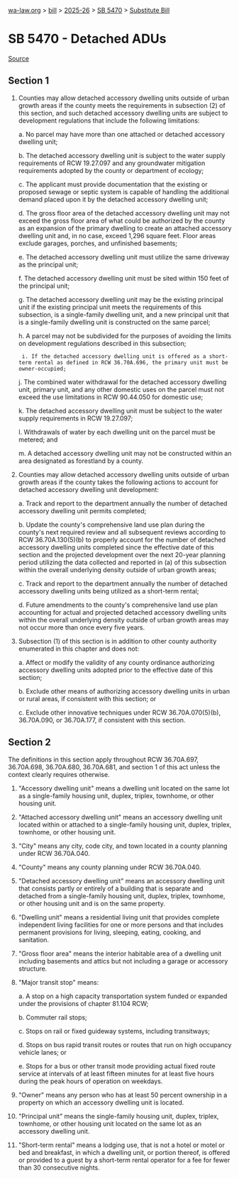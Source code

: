 [wa-law.org](/) > [bill](/bill/) > [2025-26](/bill/2025-26/) > [SB 5470](/bill/2025-26/sb/5470/) > [Substitute Bill](/bill/2025-26/sb/5470/S/)

# SB 5470 - Detached ADUs

[Source](http://lawfilesext.leg.wa.gov/biennium/2025-26/Pdf/Bills/Senate%20Bills/5470-S.pdf)

## Section 1
1. Counties may allow detached accessory dwelling units outside of urban growth areas if the county meets the requirements in subsection (2) of this section, and such detached accessory dwelling units are subject to development regulations that include the following limitations:

    a. No parcel may have more than one attached or detached accessory dwelling unit;

    b. The detached accessory dwelling unit is subject to the water supply requirements of RCW 19.27.097 and any groundwater mitigation requirements adopted by the county or department of ecology;

    c. The applicant must provide documentation that the existing or proposed sewage or septic system is capable of handling the additional demand placed upon it by the detached accessory dwelling unit;

    d. The gross floor area of the detached accessory dwelling unit may not exceed the gross floor area of what could be authorized by the county as an expansion of the primary dwelling to create an attached accessory dwelling unit and, in no case, exceed 1,296 square feet. Floor areas exclude garages, porches, and unfinished basements;

    e. The detached accessory dwelling unit must utilize the same driveway as the principal unit;

    f. The detached accessory dwelling unit must be sited within 150 feet of the principal unit;

    g. The detached accessory dwelling unit may be the existing principal unit if the existing principal unit meets the requirements of this subsection, is a single-family dwelling unit, and a new principal unit that is a single-family dwelling unit is constructed on the same parcel;

    h. A parcel may not be subdivided for the purposes of avoiding the limits on development regulations described in this subsection;

        i. If the detached accessory dwelling unit is offered as a short-term rental as defined in RCW 36.70A.696, the primary unit must be owner-occupied;

    j. The combined water withdrawal for the detached accessory dwelling unit, primary unit, and any other domestic uses on the parcel must not exceed the use limitations in RCW 90.44.050 for domestic use;

    k. The detached accessory dwelling unit must be subject to the water supply requirements in RCW 19.27.097;

    l. Withdrawals of water by each dwelling unit on the parcel must be metered; and

    m. A detached accessory dwelling unit may not be constructed within an area designated as forestland by a county.

2. Counties may allow detached accessory dwelling units outside of urban growth areas if the county takes the following actions to account for detached accessory dwelling unit development:

    a. Track and report to the department annually the number of detached accessory dwelling unit permits completed;

    b. Update the county's comprehensive land use plan during the county's next required review and all subsequent reviews according to RCW 36.70A.130(5)(b) to properly account for the number of detached accessory dwelling units completed since the effective date of this section and the projected development over the next 20-year planning period utilizing the data collected and reported in (a) of this subsection within the overall underlying density outside of urban growth areas;

    c. Track and report to the department annually the number of detached accessory dwelling units being utilized as a short-term rental;

    d. Future amendments to the county's comprehensive land use plan accounting for actual and projected detached accessory dwelling units within the overall underlying density outside of urban growth areas may not occur more than once every five years.

3. Subsection (1) of this section is in addition to other county authority enumerated in this chapter and does not:

    a. Affect or modify the validity of any county ordinance authorizing accessory dwelling units adopted prior to the effective date of this section;

    b. Exclude other means of authorizing accessory dwelling units in urban or rural areas, if consistent with this section; or

    c. Exclude other innovative techniques under RCW 36.70A.070(5)(b), 36.70A.090, or 36.70A.177, if consistent with this section.

## Section 2
The definitions in this section apply throughout RCW 36.70A.697, 36.70A.698, 36.70A.680,  36.70A.681, and section 1 of this act unless the context clearly requires otherwise.

1. "Accessory dwelling unit" means a dwelling unit located on the same lot as a single-family housing unit, duplex, triplex, townhome, or other housing unit.

2. "Attached accessory dwelling unit" means an accessory dwelling unit located within or attached to a single-family housing unit, duplex, triplex, townhome, or other housing unit.

3. "City" means any city, code city, and town located in a county planning under RCW 36.70A.040.

4. "County" means any county planning under RCW 36.70A.040.

5. "Detached accessory dwelling unit" means an accessory dwelling unit that consists partly or entirely of a building that is separate and detached from a single-family housing unit, duplex, triplex, townhome, or other housing unit and is on the same property.

6. "Dwelling unit" means a residential living unit that provides complete independent living facilities for one or more persons and that includes permanent provisions for living, sleeping, eating, cooking, and sanitation.

7. "Gross floor area" means the interior habitable area of a dwelling unit including basements and attics but not including a garage or accessory structure.

8. "Major transit stop" means:

    a. A stop on a high capacity transportation system funded or expanded under the provisions of chapter 81.104 RCW;

    b. Commuter rail stops;

    c. Stops on rail or fixed guideway systems, including transitways;

    d. Stops on bus rapid transit routes or routes that run on high occupancy vehicle lanes; or

    e. Stops for a bus or other transit mode providing actual fixed route service at intervals of at least fifteen minutes for at least five hours during the peak hours of operation on weekdays.

9. "Owner" means any person who has at least 50 percent ownership in a property on which an accessory dwelling unit is located.

10. "Principal unit" means the single-family housing unit, duplex, triplex, townhome, or other housing unit located on the same lot as an accessory dwelling unit.

11. "Short-term rental" means a lodging use, that is not a hotel or motel or bed and breakfast, in which a dwelling unit, or portion thereof, is offered or provided to a guest by a short-term rental operator for a fee for fewer than 30 consecutive nights.
